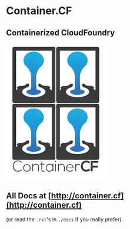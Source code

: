 # Container.CF
## Containerized CloudFoundry

![ContainerCF logo](./docs/_static/ContainerCFLogo.png)

## All Docs at [http://container.cf](http://container.cf)
(or read the ```.rst```'s in ```./docs``` if you really prefer).
